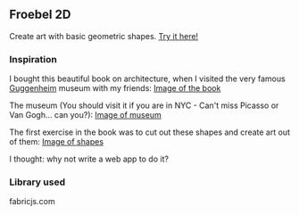 ## Froebel 2D
Create art with basic geometric shapes. [Try it here!](http://codebleeder.github.com/Froebel)

### Inspiration
I bought this beautiful book on architecture, when I visited the very famous [Guggenheim](https://www.guggenheim.org/) museum with my friends:
[Image of the book](Content/book.jpg)

The museum (You should visit it if you are in NYC - Can't miss Picasso or Van Gogh... can you?):
[Image of museum](Content/museum.jpg)

The first exercise in the book was to cut out these shapes and create art out of them:
[Image of shapes](Content/shapes.jpg)

I thought: why not write a web app to do it? 

### Library used 
fabricjs.com

